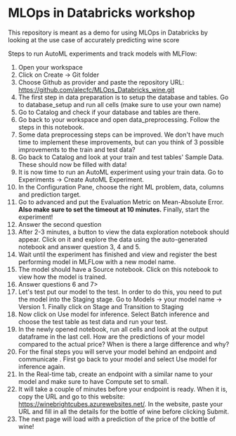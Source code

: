# MLOps in Databricks workshop
This repository is meant as a demo for using MLOps in Databricks by looking at the use case of accurately predicting wine score

Steps to run AutoML experiments and track models with MLFlow:
1. Open your workspace
2. Click on Create -> Git folder
3. Choose Github as provider and paste the repository URL: https://github.com/alecfc/MLOps_Databricks_wine.git
4. The first step in data preparation is to setup the database and tables. Go to database_setup and run all cells (make sure to use your own name)
5. Go to Catalog and check if your database and tables are there.
6. Go back to your workspace and open data_preprocessing. Follow the steps in this notebook.
7. Some data preprocessing steps can be improved. We don't have much time to implement these improvements, but can you think of 3 possible improvements to the train and test data?
8. Go back to Catalog and look at your train and test tables' Sample Data. These should now be filled with data!
9. It is now time to run an AutoML experiment using your train data. Go to Experiments -> Create AutoML Experiment.
10. In the Configuration Pane, choose the right ML problem, data, columns and prediction target.
11. Go to advanced and put the Evaluation Metric on Mean-Absolute Error. **Also make sure to set the timeout at 10 minutes.** Finally, start the experiment!
12. Answer the second question
13. After 2-3 minutes, a button to view the data exploration notebook should appear. Click on it and explore the data using the auto-generated notebook and answer question 3, 4 and 5.
14. Wait until the experiment has finished and view and register the best performing model in MLFLow with a new model name.
15. The model should have a Source notebook. Click on this notebook to view how the model is trained.
16. Answer questions 6 and 7>
17. Let's test put our model to the test. In order to do this, you need to put the model into the Staging stage. Go to Models -> your model name -> Version 1. Finally click on Stage and Transition to Staging
18. Now click on Use model for inference. Select Batch inference and choose the test table as test data and run your test.
19. In the newly opened notebook, run all cells and look at the output dataframe in the last cell. How are the predictions of your model compared to the actual price? When is there a large difference and why?
20. For the final steps you will serve your model behind an endpoint and communicate . First go back to your model and select Use model for inference again.
21. In the Real-time tab, create an endpoint with a similar name to your model and make sure to have Compute set to small.
22. It will take a couple of minutes before your endpoint is ready. When it is, copy the URL and go to this website: https://winebrightcubes.azurewebsites.net/. In the website, paste your URL and fill in all the details for the bottle of wine before clicking Submit.
23. The next page will load with a prediction of the price of the bottle of wine!
